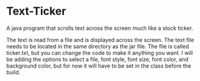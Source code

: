 Text-Ticker
===========

A java program that scrolls text across the screen much like a stock ticker.

The text is read from a file and is displayed across the screen.
The text file needs to be located in the same directory as the jar file. The file is called ticker.txt, but you can change
the code to make it anything you want. I will be adding the options to select a file, font style, font size, font color, and
background color, but for now it will have to be set in the class before the build.
